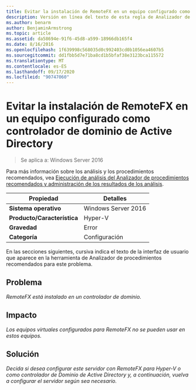 ```yaml
---
title: Evitar la instalación de RemoteFX en un equipo configurado como controlador de dominio de Active Directory
description: Versión en línea del texto de esta regla de Analizador de procedimientos recomendados.
ms.author: benarm
author: BenjaminArmstrong
ms.topic: article
ms.assetid: da58694e-91f6-45d8-a599-18966db165f4
ms.date: 8/16/2016
ms.openlocfilehash: 1f639998c568035d0c992403cd0b1056ea4607b5
ms.sourcegitcommit: dd1fbb5d7e71ba8cd1b5bfaf38e3123bca115572
ms.translationtype: MT
ms.contentlocale: es-ES
ms.lasthandoff: 09/17/2020
ms.locfileid: "90747060"
---
```

# <a name="avoid-installing-remotefx-on-a-computer-that-is-configured-as-an-active-directory-domain-controller"></a>Evitar la instalación de RemoteFX en un equipo configurado como controlador de dominio de Active Directory

>Se aplica a: Windows Server 2016

Para más información sobre los análisis y los procedimientos recomendados, vea [Ejecución de análisis del Analizador de procedimientos recomendados y administración de los resultados de los análisis](https://go.microsoft.com/fwlink/p/?LinkID=223177).

|Propiedad|Detalles|
|-|-|
|**Sistema operativo**|Windows Server 2016|
|**Producto/Característica**|Hyper-V|
|**Gravedad**|Error|
|**Categoría**|Configuración|

En las secciones siguientes, cursiva indica el texto de la interfaz de usuario que aparece en la herramienta de Analizador de procedimientos recomendados para este problema.

## <a name="issue"></a>**Problema**
*RemoteFX está instalado en un controlador de dominio.*

## <a name="impact"></a>**Impacto**
*Los equipos virtuales configurados para RemoteFX no se pueden usar en estos equipos.*

## <a name="resolution"></a>**Solución**
*Decida si desea configurar este servidor con RemoteFX para Hyper-V o como controlador de Dominio de Active Directory y, a continuación, vuelva a configurar el servidor según sea necesario.*



